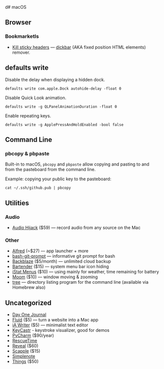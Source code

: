 d# macOS

## Browser
### Bookmarketls
* [Kill sticky headers](https://alisdair.mcdiarmid.org/kill-sticky-headers/) — [dickbar](https://daringfireball.net/linked/2017/06/27/mcdiarmid-sticky-headers) (AKA fixed position HTML elements) remover.

## defaults write
Disable the delay when displaying a hidden dock.
```
defaults write com.apple.Dock autohide-delay -float 0
```

Disable Quick Look animation.
```
defaults write -g QLPanelAnimationDuration -float 0
```

Enable repeating keys.
```
defaults write -g ApplePressAndHoldEnabled -bool false
```

## Command Line

### pbcopy & pbpaste
Built-in to macOS, `pbcopy` and `pbpaste` allow copying and pasting to and from the pasteboard from the command line.

Example: copying your public key to the pasteboard:
```
cat ~/.ssh/github.pub | pbcopy
```

## Utilities
### Audio
* [Audio Hijack](https://www.rogueamoeba.com/audiohijackpro/) ($59) — record audio from any source on the Mac

### Other
* [Alfred](https://manytricks.com/moom/) (~$27) — app launcher + more
* [bash-git-prompt](https://github.com/magicmonty/bash-git-prompt) — informative git prompt for bash
* [Backblaze](https://www.backblaze.com) ($5/month) — unlimited cloud backup
* [Bartender](https://www.macbartender.com/) ($15) — system menu bar icon hiding
* [iStat Menus](https://bjango.com/mac/istatmenus/) ($10) — using mainly for weather, time remaining for battery
* [Moom](https://manytricks.com/moom/) ($10) — window moving & zooming
* [tree](http://mama.indstate.edu/users/ice/tree/) — directory listing program for the command line (available via Homebrew also)

## Uncategorized
* [Day One Journal](https://dayoneapp.com)
* [Fluid](https://www.fluidapp.com) ($5) — turn a website into a Mac app
* [iA Writer](https://ia.net/writer) ($5) — minimalist text editor
* [KeyCastr](https://github.com/keycastr/keycastr) - keystroke visualizer, good for demos
* [PyCharm](https://www.jetbrains.com/pycharm/) ($90/year)
* [RescueTime](https://www.rescuetime.com)
* [Reveal](https://revealapp.com) ($60)
* [Scapple](https://www.literatureandlatte.com/scapple/overview) ($15)
* [Simplenote](https://simplenote.com)
* [Things](https://culturedcode.com/things/) ($50)
